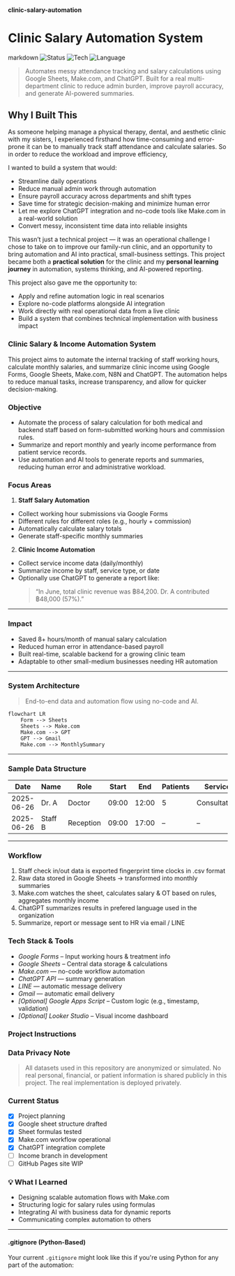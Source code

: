 #### clinic-salary-automation
# Clinic Salary Automation System
markdown
![Status](https://img.shields.io/badge/status-in%20progress-yellow)
![Tech](https://img.shields.io/badge/tools-Make.com%20%7C%20ChatGPT%20%7C%20GoogleSheets-blue)
![Language](https://img.shields.io/badge/language-Thai%20%2F%20English-orange)

> Automates messy attendance tracking and salary calculations using Google Sheets, Make.com, and ChatGPT. Built for a real multi-department clinic to reduce admin burden, improve payroll accuracy, and generate AI-powered summaries.

## Why I Built This

As someone helping manage a physical therapy, dental, and aesthetic clinic with my sisters, I experienced firsthand how time-consuming and error-prone it can be to manually track staff attendance and calculate salaries. So in order to reduce the workload and improve efficiency, 

I wanted to build a system that would:
- Streamline daily operations
- Reduce manual admin work through automation
- Ensure payroll accuracy across departments and shift types
- Save time for strategic decision-making and minimize human error
- Let me explore ChatGPT integration and no-code tools like Make.com in a real-world solution
- Convert messy, inconsistent time data into reliable insights

This wasn’t just a technical project — it was an operational challenge I chose to take on to improve our family-run clinic, and an opportunity to bring automation and AI into practical, small-business settings. This project became both a **practical solution** for the clinic and my **personal learning journey** in automation, systems thinking, and AI-powered reporting. 

This project also gave me the opportunity to:
- Apply and refine automation logic in real scenarios  
- Explore no-code platforms alongside AI integration
- Work directly with real operational data from a live clinic  
- Build a system that combines technical implementation with business impact
  
### Clinic Salary & Income Automation System
This project aims to automate the internal tracking of staff working hours, calculate monthly salaries, and summarize clinic income using Google Forms, Google Sheets, Make.com, N8N and ChatGPT. The automation helps to reduce manual tasks, increase transparency, and allow for quicker decision-making.

### Objective
- Automate the process of salary calculation for both medical and backend staff based on form-submitted working hours and commission rules.
- Summarize and report monthly and yearly income performance from patient service records.
- Use automation and AI tools to generate reports and summaries, reducing human error and administrative workload.

### Focus Areas
1. **Staff Salary Automation**
- Collect working hour submissions via Google Forms
- Different rules for different roles (e.g., hourly + commission)
- Automatically calculate salary totals
- Generate staff-specific monthly summaries
2. **Clinic Income Automation**
- Collect service income data (daily/monthly)
- Summarize income by staff, service type, or date
- Optionally use ChatGPT to generate a report like:
  > “In June, total clinic revenue was ฿84,200. Dr. A contributed ฿48,000 (57%).”
---
### Impact

- Saved 8+ hours/month of manual salary calculation
- Reduced human error in attendance-based payroll
- Built real-time, scalable backend for a growing clinic team
- Adaptable to other small-medium businesses needing HR automation

---
### System Architecture
> End-to-end data and automation flow using no-code and AI.
```mermaid
flowchart LR
    Form --> Sheets
    Sheets --> Make.com
    Make.com --> GPT
    GPT --> Gmail
    Make.com --> MonthlySummary
```
---
### Sample Data Structure

| Date | Name | Role | Start | End | Patients | Service | Income |
|------|------|------|-------|-----|----------|---------|--------|
| 2025-06-26 | Dr. A | Doctor | 09:00 | 12:00 | 5 | Consultation | 3,000 |
| 2025-06-26 | Staff B | Reception | 09:00 | 17:00 | – | – | – |
---

### Workflow 
1. Staff check in/out data is exported fingerprint time clocks in .csv format
2. Raw data stored in Google Sheets → transformed into monthly summaries
3. Make.com watches the sheet, calculates salary & OT based on rules, aggregates monthly income
4. ChatGPT summarizes results in prefered language used in the organization
5. Summarize, report or message sent to HR via email / LINE

### Tech Stack & Tools
- *Google Forms* – Input working hours & treatment info
- *Google Sheets* – Central data storage & calculations
- *Make.com* — no-code workflow automation
- *ChatGPT API* — summary generation
- *LINE* — automatic message delivery
- *Gmail* — automatic email delivery
- *[Optional] Google Apps Script* – Custom logic (e.g., timestamp, validation)
- *[Optional] Looker Studio* – Visual income dashboard

### Project Instructions

###  Data Privacy Note

> All datasets used in this repository are anonymized or simulated. No real personal, financial, or patient information is shared publicly in this project. The real implementation is deployed privately.


### Current Status
- [x] Project planning
- [x] Google sheet structure drafted
- [x] Sheet formulas tested
- [x] Make.com workflow operational
- [x] ChatGPT integration complete
- [ ] Income branch in development
- [ ] GitHub Pages site WIP

### 💡 What I Learned

- Designing scalable automation flows with Make.com
- Structuring logic for salary rules using formulas
- Integrating AI with business data for dynamic reports
- Communicating complex automation to others


---
#### .gitignore (Python-Based)
Your current `.gitignore` might look like this if you're using Python for any part of the automation:

